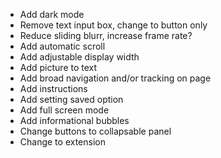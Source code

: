 - Add dark mode
- Remove text input box, change to button only
- Reduce sliding blurr, increase frame rate? 
- Add automatic scroll
- Add adjustable display width
- Add picture to text
- Add broad navigation and/or tracking on page
- Add instructions
- Add setting saved option
- Add full screen mode
- Add informational bubbles
- Change buttons to collapsable panel
- Change to extension